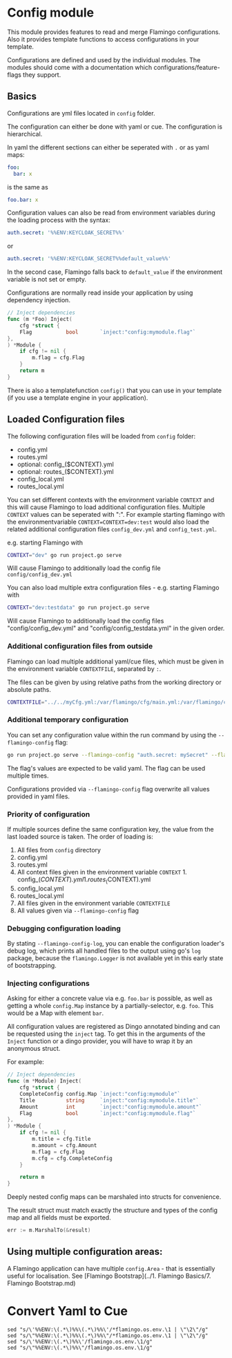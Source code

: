 # Config module

This module provides features to read and merge Flamingo configurations.
Also it provides template functions to access configurations in your template.

Configurations are defined and used by the individual modules. 
The modules should come with a documentation which configurations/feature-flags they support.

## Basics
Configurations are yml files located in `config` folder.

The configuration can either be done with yaml or cue.
The configuration is hierarchical.

In yaml the different sections can either be seperated with `.` or as yaml maps:

```yaml
foo:
  bar: x
```

is the same as

```yaml
foo.bar: x
```

Configuration values can also be read from environment variables during the loading process with the syntax:

```yaml
auth.secret: '%%ENV:KEYCLOAK_SECRET%%'
```

or

```yaml
auth.secret: '%%ENV:KEYCLOAK_SECRET%%default_value%%'
```

In the second case, Flamingo falls back to `default_value` if the environment variable is not set or empty.

Configurations are normally read inside your application by using dependency injection.
```go
// Inject dependencies
func (m *Foo) Inject(
	cfg *struct {
	Flag           bool       `inject:"config:mymodule.flag"`
},
) *Module {
	if cfg != nil {
		m.flag = cfg.Flag
	}
	return m
}
```
There is also a templatefunction `config()` that you can use in your template (if you use a template engine in your application).

## Loaded Configuration files
The following configuration files will be loaded from `config` folder:

* config.yml
* routes.yml
* optional: config_($CONTEXT).yml
* optional: routes_($CONTEXT).yml
* config_local.yml
* routes_local.yml

You can set different contexts with the environment variable `CONTEXT` and this will cause Flamingo to load additional configuration files.
Multiple `CONTEXT` values can be seperated with ":". For example starting flamingo with the environmentvariable `CONTEXT=CONTEXT=dev:test` would also load the related additional configuration files `config_dev.yml` and `config_test.yml`.

e.g. starting Flamingo with
```bash
CONTEXT="dev" go run project.go serve
```
Will cause Flamingo to additionally load the config file `config/config_dev.yml`

You can also load multiple extra configuration files - e.g. starting Flamingo with
```bash
CONTEXT="dev:testdata" go run project.go serve
```
Will cause Flamingo to additionally load the config files "config/config_dev.yml" and "config/config_testdata.yml" in the given order.

### Additional configuration files from outside

Flamingo can load multiple additional yaml/cue files, which must be given in the environment variable `CONTEXTFILE`, separated by `:`.

The files can be given by using relative paths from the working directory or absolute paths.

```bash
CONTEXTFILE="../../myCfg.yml:/var/flamingo/cfg/main.yml:/var/flamingo/cfg/additional.cue" go run project.go serve
```

### Additional temporary configuration

You can set any configuration value within the run command by using the `--flamingo-config` flag:

```bash
go run project.go serve --flamingo-config "auth.secret: mySecret" --flamingo-config "other.secret: mySecret"
```

The flag's values are expected to be valid yaml. The flag can be used multiple times.

Configurations provided via `--flamingo-config` flag overwrite all values provided in yaml files.

### Priority of configuration

If multiple sources define the same configuration key, the value from the last loaded source is taken.
The order of loading is:

1. All files from `config` directory
  1. config.yml
  1. routes.yml
  1. All context files given in the environment variable `CONTEXT`
    1. config_($CONTEXT).yml
    1. routes_($CONTEXT).yml
  1. config_local.yml
  1. routes_local.yml
1. All files given in the environment variable `CONTEXTFILE`
1. All values given via `--flamingo-config` flag

### Debugging configuration loading

By stating `--flamingo-config-log`, you can enable the configuration loader's debug log, which prints all handled files 
to the output using go's `log` package, because the `flamingo.Logger` is not available yet in this early state of bootstrapping.


### Injecting configurations
Asking for either a concrete value via e.g. `foo.bar` is possible, as well as getting a whole `config.Map` instance by a partially-selector, e.g. `foo`.
This would be a Map with element `bar`.

All configuration values are registered as Dingo annotated binding and can be requested using the `inject` tag.
To get this in the arguments of the `Inject` function or a dingo provider, you will have to wrap it by an anonymous struct. 

For example:
```go
// Inject dependencies
func (m *Module) Inject(
	cfg *struct {
	CompleteConfig config.Map `inject:"config:mymodule"`
	Title          string     `inject:"config:mymodule.title"`
	Amount         int        `inject:"config:mymodule.amount"`
	Flag           bool       `inject:"config:mymodule.flag"`
},
) *Module {
	if cfg != nil {
		m.title = cfg.Title
		m.amount = cfg.Amount
		m.flag = cfg.Flag
		m.cfg = cfg.CompleteConfig
	}

	return m
}
```

Deeply nested config maps can be marshaled into structs for convenience.

The result struct must match exactly the structure and types of the config map and all fields must be exported.

```go
err := m.MarshalTo(&result)
```

## Using multiple configuration areas:
A Flamingo application can have multiple `config.Area` - that is essentially useful for localisation.
See [Flamingo Bootstrap](../1. Flamingo Basics/7. Flamingo Bootstrap.md)

# Convert Yaml to Cue

```
sed "s/\'%%ENV:\(.*\)%%\(.*\)%%\'/*flamingo.os.env.\1 | \"\2\"/g"
sed "s/\"%%ENV:\(.*\)%%\(.*\)%%\"/*flamingo.os.env.\1 | \"\2\"/g"
sed "s/\'%%ENV:\(.*\)%%\'/flamingo.os.env.\1/g"
sed "s/\"%%ENV:\(.*\)%%\"/flamingo.os.env.\1/g"
```
